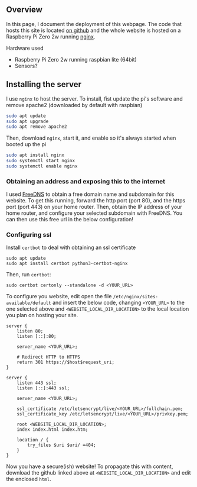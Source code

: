 ## Overview

In this page, I document the deployment of this webpage. The code that hosts this site is located [on github](https://github.com/milescb/PiWebsite) and the whole website is hosted on a Raspberry Pi Zero 2w running [nginx](https://nginx.org/en/). 

Hardware used

- Raspberry Pi Zero 2w running raspbian lite (64bit)
- Sensors?

## Installing the server

I use `nginx` to host the server. To install, fist update the pi's software and remove apache2 (downloaded by default with raspbian)

```bash
sudo apt update
sudo apt upgrade
sudo apt remove apache2
```

Then, download `nginx`, start it, and enable so it's always started when booted up the pi

```bash
sudo apt install nginx
sudo systemctl start nginx
sudo systemctl enable nginx
```

### Obtaining an address and exposing this to the internet

I used [FreeDNS](https://freedns.afraid.org) to obtain a free domain name and subdomain for this website. To get this running, forward the http port (port 80), and the https port (port 443) on your home router. Then, obtain the IP address of your home router, and configure your selected subdomain with FreeDNS. You can then use this free url in the below configuration!

### Configuring ssl

Install `certbot` to deal with obtaining an ssl certificate

```
sudo apt update
sudo apt install certbot python3-certbot-nginx
```

Then, run `certbot`:

```
sudo certbot certonly --standalone -d <YOUR_URL>
```

To configure you website, edit open the file `/etc/nginx/sites-available/default` and insert the below code, changing `<YOUR_URL>` to the one selected above and `<WEBSITE_LOCAL_DIR_LOCATION>` to the local location you plan on hosting your site. 

```
server {
    listen 80;
    listen [::]:80;

    server_name <YOUR_URL>;

    # Redirect HTTP to HTTPS
    return 301 https://$host$request_uri;
}

server {
    listen 443 ssl;
    listen [::]:443 ssl;

    server_name <YOUR_URL>;

    ssl_certificate /etc/letsencrypt/live/<YOUR_URL>/fullchain.pem;
    ssl_certificate_key /etc/letsencrypt/live/<YOUR_URL>/privkey.pem;

    root <WEBSITE_LOCAL_DIR_LOCATION>;
    index index.html index.htm;

    location / {
        try_files $uri $uri/ =404;
    }
}
```

Now you have a secure(ish) website! To propagate this with content, download the github linked above at `<WEBSITE_LOCAL_DIR_LOCATION>` and edit the enclosed `html`. 